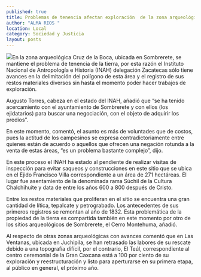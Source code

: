 ```yaml
---
published: true
title: Problemas de tenencia afectan exploración  de la zona arqueológica Cruz de la Boca
author: "ALMA RIOS "
location: Local
category: Sociedad y Justicia
layout: posts
---
```


![](http://i.imgur.com/BgmIhoam.jpg)En la zona arqueológica Cruz de la Boca, ubicada en Sombrerete, se mantiene el problema de tenencia de la tierra, por esta razón el Instituto Nacional de Antropología e Historia (INAH) delegación Zacatecas sólo tiene avances en la delimitación del polígono de esta área y el registro de sus restos materiales diversos sin hasta el momento poder hacer trabajos de exploración.

Augusto Torres, cabeza en el estado del INAH, añadió que “se ha tenido acercamiento con el ayuntamiento de Sombrerete y con ellos (los ejidatarios) para buscar una negociación, con el objeto de adquirir los predios”.

En este momento, comentó, el asunto es más de voluntades que de costos, pues la actitud de los campesinos se expresa contradictoriamente entre quienes están de acuerdo o aquellos que ofrecen una negación rotunda a la venta de estas áreas, “es un problema bastante complejo”, dijo.

En este proceso el INAH ha estado al pendiente de realizar visitas de inspección para evitar saqueos y construcciones en este sitio que se ubica en el Ejido Francisco Villa correspondiente a un área de 271 hectáreas. El lugar fue asentamiento de la denominada rama Súchil de la Cultura Chalchihuite y data de entre los años 600 a 800 después de Cristo.

Entre los restos materiales que proliferan en el sitio se encuentra una gran cantidad de lítica, tepalcate y petrograbado. Los antecedentes de sus primeros registros se remontan al año de 1832. Esta problemática de la propiedad de la tierra es compartida también en este momento por otro de los sitios arqueológicos de Sombrerete, el Cerro Montehuma, añadió.

Al respecto de otras zonas arqueológicas con avances comentó que en Las Ventanas, ubicada en Juchipila, se han retrasado las labores de su rescate debido a una topografía  difícil, por el contrario, El Teúl, correspondiente al centro ceremonial de la Gran Caxcana está a 100 por ciento de su exploración y reestructuración y listo para aperturarse en su primera etapa, al público en general, el próximo año.
